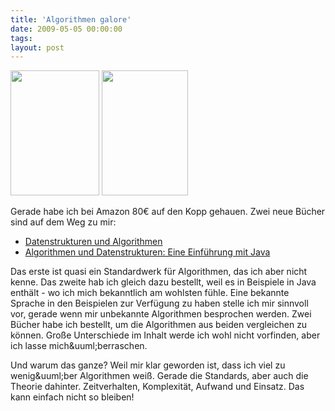 ```yaml
---
title: 'Algorithmen galore'
date: 2009-05-05 00:00:00 
tags: 
layout: post
---
```

<img src="/images/content/media_http1bpblogspot_avIbC.jpg.scaled500.jpg" width="142" height="200"/> <img src="/images/content/media_http3bpblogspot_ojkes.jpg.scaled500.jpg" width="138" height="200"/>

<p>Gerade habe ich bei Amazon 80&euro; auf den Kopp gehauen. Zwei neue B&uuml;cher sind auf dem Weg zu mir:</p>

<ul>
<li><a href="http://www.amazon.de/exec/obidos/ASIN/3519221217/kopisde-21">Datenstrukturen und Algorithmen</a></li>
<li><a href="http://www.amazon.de/exec/obidos/ASIN/3898643859/kopisde-21">Algorithmen und Datenstrukturen: Eine Einf&uuml;hrung mit Java</a></li>
</ul>

<p>Das erste ist quasi ein Standardwerk f&uuml;r Algorithmen, das ich aber nicht kenne. Das zweite hab ich gleich dazu bestellt, weil es in Beispiele in Java enth&auml;lt - wo ich mich bekanntlich am wohlsten f&uuml;hle. Eine bekannte Sprache in den Beispielen zur Verf&uuml;gung zu haben stelle ich mir sinnvoll vor, gerade wenn mir unbekannte Algorithmen besprochen werden. Zwei B&uuml;cher habe ich bestellt, um die Algorithmen aus beiden vergleichen zu k&ouml;nnen. Gro&szlig;e Unterschiede im Inhalt werde ich wohl nicht vorfinden, aber ich lasse mich&amp;uuml;berraschen.<p />Und warum das ganze? Weil mir klar geworden ist, dass ich viel zu wenig&amp;uuml;ber Algorithmen wei&szlig;. Gerade die Standards, aber auch die Theorie dahinter. Zeitverhalten, Komplexit&auml;t, Aufwand und Einsatz. Das kann einfach nicht so bleiben!</p>
